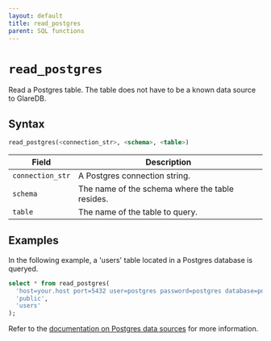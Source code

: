 ```yaml
---
layout: default
title: read_postgres
parent: SQL functions
---
```


# `read_postgres`

Read a Postgres table. The table does not have to be a known data source to
GlareDB.

## Syntax

```sql
read_postgres(<connection_str>, <schema>, <table>)
```

| Field            | Description                                     |
| ---------------- | ----------------------------------------------- |
| `connection_str` | A Postgres connection string.                   |
| `schema`         | The name of the schema where the table resides. |
| `table`          | The name of the table to query.                 |

## Examples

In the following example, a 'users' table located in a Postgres database is
queryed.

```sql
select * from read_postgres(
  'host=your.host port=5432 user=postgres password=postgres database=postgres',
  'public',
  'users'
);
```

Refer to the [documentation on Postgres data sources] for more information.

[documentation on Postgres data sources]: /docs/data-sources/supported/postgres
